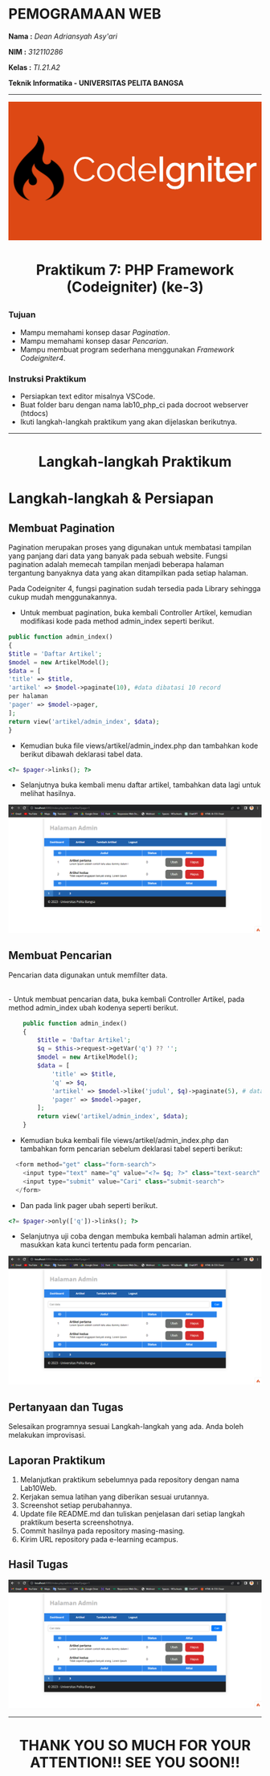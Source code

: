 # **PEMOGRAMAAN WEB**
**Nama :** *Dean Adriansyah Asy'ari* 

**NIM :** *312110286* 

**Kelas :** *TI.21.A2*

**Teknik Informatika - UNIVERSITAS PELITA BANGSA**

---
![gambar](README_img/Codeigniter.png)

# <p align="center">Praktikum 7: PHP Framework (Codeigniter) (ke-3)</p>

### Tujuan
* Mampu memahami konsep dasar _Pagination_.
* Mampu memahami konsep dasar _Pencarian_.
* Mampu membuat program sederhana menggunakan _Framework Codeigniter4_.

### Instruksi Praktikum
* Persiapkan text editor misalnya VSCode.
* Buat folder baru dengan nama lab10_php_ci pada docroot webserver (htdocs)
* Ikuti langkah-langkah praktikum yang akan dijelaskan berikutnya.


---
# <p align="center">Langkah-langkah Praktikum</p>


# Langkah-langkah & Persiapan
## Membuat Pagination
<p>Pagination merupakan proses yang digunakan untuk membatasi tampilan yang panjang
dari data yang banyak pada sebuah website. Fungsi pagination adalah memecah tampilan
menjadi beberapa halaman tergantung banyaknya data yang akan ditampilkan pada
setiap halaman.</p>
<p>Pada Codeigniter 4, fungsi pagination sudah tersedia pada Library sehingga cukup mudah
menggunakannya.</p>

- Untuk membuat pagination, buka kembali Controller Artikel, kemudian modifikasi kode pada method admin_index seperti berikut.

```php
public function admin_index()
{
$title = 'Daftar Artikel';
$model = new ArtikelModel();
$data = [
'title' => $title,
'artikel' => $model->paginate(10), #data dibatasi 10 record
per halaman
'pager' => $model->pager,
];
return view('artikel/admin_index', $data);
}
```

- Kemudian buka file views/artikel/admin_index.php dan tambahkan kode berikut dibawah deklarasi tabel data.

```php
<?= $pager->links(); ?>
```

- Selanjutnya buka kembali menu daftar artikel, tambahkan data lagi untuk melihat hasilnya.

![Pagination](README_img/1.png)

## Membuat Pencarian
<p>Pencarian data digunakan untuk memfilter data.</p><br>
- Untuk membuat pencarian data, buka kembali Controller Artikel, pada method admin_index ubah kodenya seperti berikut.

```php
    public function admin_index()
    {
        $title = 'Daftar Artikel';
        $q = $this->request->getVar('q') ?? '';
        $model = new ArtikelModel();
        $data = [
            'title' => $title,
            'q' => $q,
            'artikel' => $model->like('judul', $q)->paginate(5), # data dibatasi 10 record per halaman
            'pager' => $model->pager,
        ];
        return view('artikel/admin_index', $data);
    }
```

- Kemudian buka kembali file views/artikel/admin_index.php dan tambahkan form pencarian sebelum deklarasi tabel seperti berikut:

```php
  <form method="get" class="form-search">
    <input type="text" name="q" value="<?= $q; ?>" class="text-search" placeholder="Cari data">
    <input type="submit" value="Cari" class="submit-search">
  </form>
```

- Dan pada link pager ubah seperti berikut.

```php
<?= $pager->only(['q'])->links(); ?>
```

- Selanjutnya uji coba dengan membuka kembali halaman admin artikel, masukkan kata kunci tertentu pada form pencarian.

![Pencarian Data](README_img/2.png)




## Pertanyaan dan Tugas
<p>Selesaikan programnya sesuai Langkah-langkah yang ada. Anda boleh melakukan improvisasi.</p>

## Laporan Praktikum
1. Melanjutkan praktikum sebelumnya pada repository dengan nama Lab10Web.
2. Kerjakan semua latihan yang diberikan sesuai urutannya.
3. Screenshot setiap perubahannya.
4. Update file README.md dan tuliskan penjelasan dari setiap langkah praktikum beserta
screenshotnya.
5. Commit hasilnya pada repository masing-masing.
6. Kirim URL repository pada e-learning ecampus.

## Hasil Tugas

![Pencarian Data](README_img/2.png)

---
# <P align="center"> THANK YOU SO MUCH FOR YOUR ATTENTION!! SEE YOU SOON!!